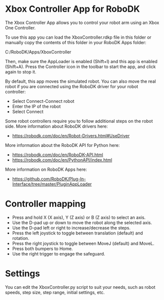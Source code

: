 Xbox Controller App for RoboDK
===========================

The Xbox Controller App allows you to control your robot arm using an Xbox One Controller.

To use this app you can load the XboxController.rdkp file in this folder or manually copy the contents of this folder in your RoboDK Apps folder:

C:/RoboDK/Apps/XboxController

Then, make sure the AppLoader is enabled (Shift+I) and this app is enabled (Shift+A).
Press the Controller icon in the toolbar to start the app, and click again to stop it.

By default, this app moves the simulated robot. You can also move the real robot if you are connected using the RoboDK driver for your robot controller:
* Select Connect-Connect robot
* Enter the IP of the robot
* Select Connect

Some robot controllers require you to follow additional steps on the robot side. More information about RoboDK drivers here:
* https://robodk.com/doc/en/Robot-Drivers.html#UseDriver

More information about the RoboDK API for Python here:
* https://robodk.com/doc/en/RoboDK-API.html
* https://robodk.com/doc/en/PythonAPI/index.html

More information on RoboDK Apps here:
* https://github.com/RoboDK/Plug-In-Interface/tree/master/PluginAppLoader


Controller mapping
==================
* Press and hold X (X axis), Y (Z axis) or B (Z axis) to select an axis.
* Use the D-pad up or down to move the robot along the selected axis.
* Use the D-pad left or right to increase/decrease the steps.
* Press the left joystick to toggle between translation (default) and rotation.
* Press the right joystick to toggle between MoveJ (default) and MoveL.
* Press both bumpers to Home.
* Use the right trigger to engage the safeguard.

Settings
========
You can edit the XboxController.py script to suit your needs, such as robot speeds, step size, step range, initial settings, etc.
